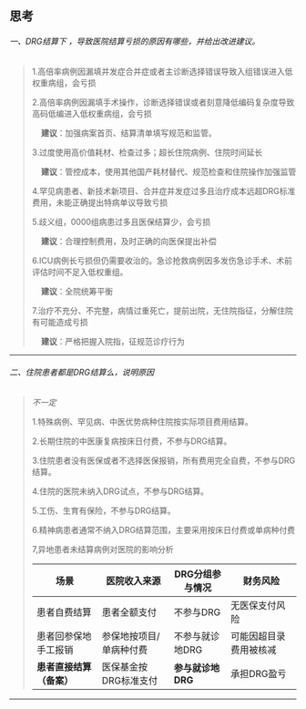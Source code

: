 ## 思考

###### 一、DRG结算下 ，导致医院结算亏损的原因有哪些，并给出改进建议。

> 1.高倍率病例因漏填并发症合并症或者主诊断选择错误导致入组错误进入低权重病组，会亏损
> 
> 2.高倍率病例因漏填手术操作，诊断选择错误或者刻意降低编码复杂度导致高码低编进入低权重病组，会亏损
> 
>     **建议**：加强病案首页、结算清单填写规范和监管。
> 
> 3.过度使用高价值耗材、检查过多；超长住院病例、住院时间延长
> 
>     **建议**：管控成本，使用其他国产耗材替代、规范检查和住院操作加强监管
> 
> 4.罕见病患者、新技术新项目、合并症并发症过多且治疗成本远超DRG标准费用，未能正确提出特病单议导致亏损
> 
> 5.歧义组，0000组病患过多且医保结算少，会亏损
> 
>     **建议**：合理控制费用，及时正确的向医保提出补偿
> 
> 6.ICU病例长亏损但仍需要收治的。急诊抢救病例因多发伤急诊手术、术前评估时间不足入低权重组。
> 
>     **建议**：全院统筹平衡
> 
> 7.治疗不充分、不完整，病情过重死亡，提前出院，无住院指征，分解住院有可能造成亏损
> 
>     **建议**：严格把握入院指，征规范诊疗行为

---

###### 二、住院患者都是DRG结算么，说明原因

> *不一定*
> 
> 1.特殊病例、罕见病、中医优势病种住院按实际项目费用结算。
> 
> 2.长期住院的中医康复病按床日付费，不参与DRG结算。
> 
> 3.住院患者没有医保或者不选择医保报销，所有费用完全自费，不参与DRG结算。
> 
> 4.住院的医院未纳入DRG试点，不参与DRG结算。
> 
> 5.工伤、生育有保险，不参与DRG结算。
> 
> 6.精神病患者通常不纳入DRG结算范围，主要采用按床日付费或单病种付费
> 
> 7,异地患者未结算病例对医院的影响分析
> 
> | 场景             | 医院收入来源       | DRG分组参与情况    | 财务风险        |
> | -------------- | ------------ | ------------ | ----------- |
> | 患者自费结算         | 患者全额支付       | 不参与DRG       | 无医保支付风险     |
> | 患者回参保地手工报销     | 参保地按项目/单病种付费 | 不参与就诊地DRG    | 可能因超目录费用被核减 |
> | **患者直接结算（备案）** | 医保基金按DRG标准支付 | **参与就诊地DRG** | 承担DRG盈亏     |

---

## 
